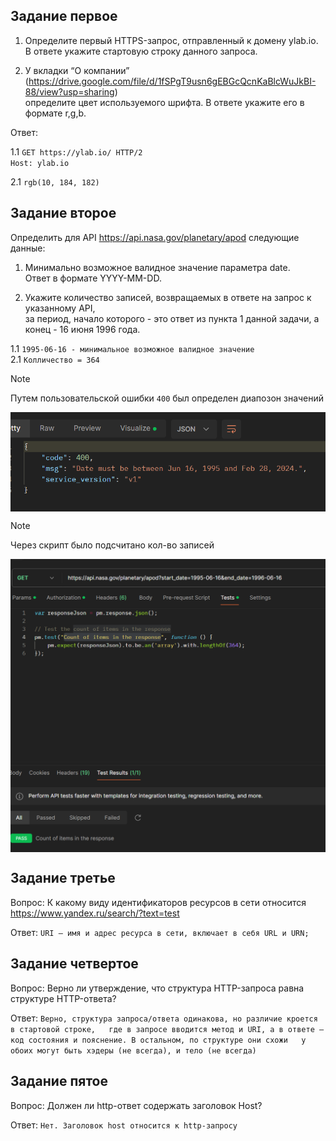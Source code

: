 ## Задание первое
 1. Определите первый HTTPS-запрос, отправленный к домену ylab.io. </br> В ответе укажите стартовую строку данного запроса.

 2. У вкладки “О компании” (https://drive.google.com/file/d/1fSPgT9usn6gEBGcQcnKaBlcWuJkBI-88/view?usp=sharing) </br> определите цвет используемого шрифта. В ответе укажите его в формате r,g,b.

Ответ:   

 1.1 `GET https://ylab.io/ HTTP/2`  
 `Host: ylab.io`  

 2.1 `rgb(10, 184, 182)`

## Задание второе 
 Определить для API https://api.nasa.gov/planetary/apod следующие данные:

 1. Минимально возможное валидное значение параметра date. </br> Ответ в формате YYYY-MM-DD.

 2. Укажите количество записей, возвращаемых в ответе на запрос к указанному API, </br> за период, начало которого - это ответ из пункта 1 данной задачи, а конец - 16 июня 1996 года.

 1.1 `1995-06-16 - минимальное возможное валидное значение`   
 2.1 `Колличество = 364` 

>[!NOTE] 
> Путем пользовательской ошибки `400` был определен диапозон значений
<div>
  <img align='center' src='img.png' width='650x'>
</div>

>[!NOTE] 
> Через скрипт было подсчитано кол-во записей
<div>
  <img align='center' src='img_1.png' width='550'>
</div>



## Задание третье 

Вопрос: К какому виду идентификаторов ресурсов в сети относится https://www.yandex.ru/search/?text=test

Ответ: `URI — имя и адрес ресурса в сети, включает в себя URL и URN;`

## Задание четвертое 
Вопрос: Верно ли утверждение, что структура HTTP-запроса равна структуре HTTP-ответа?

Ответ: `Верно, структура запроса/ответа одинакова, но различие кроется в стартовой строке,  
где в запросе вводится метод и URI, а в ответе — код состояния и пояснение. В остальном, по структуре они схожи  
у обоих могут быть хэдеры (не всегда), и тело (не всегда)` 


## Задание пятое 
Вопрос:
Должен ли http-ответ содержать заголовок Host?

Ответ: `Нет. Заголовок host относится к http-запросу`

